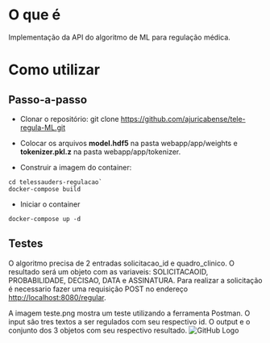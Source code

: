 # O que é
Implementação da API do algoritmo de ML para regulação médica.

# Como utilizar
## Passo-a-passo
- Clonar o repositório:
git clone https://github.com/ajuricabense/tele-regula-ML.git

- Colocar os arquivos **model.hdf5** na pasta webapp/app/weights e **tokenizer.pkl.z** na pasta webapp/app/tokenizer.  
- Construir a imagem do container:
```
cd telessauders-regulacao`
docker-compose build
```
- Iniciar o container
```
docker-compose up -d
```

## Testes
O algoritmo precisa de 2 entradas solicitacao_id e quadro_clinico. O resultado será um objeto com as variaveis: SOLICITACAOID, PROBABILIDADE, DECISAO, DATA e ASSINATURA. Para realizar a solicitação é necessario fazer uma requisição POST no endereço [http://localhost:8080/regular](http://localhost:8080/regular).

A imagem teste.png mostra um teste utilizando a ferramenta Postman. O input são tres textos a ser regulados com seu respectivo id. O output e o conjunto dos 3 objetos com seu respectivo resultado.
![GitHub Logo](/images/example.png)
